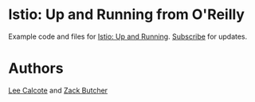# Istio: Up and Running from O'Reilly
Example code and files for [Istio: Up and Running](https://layer5.io/books/istio-up-and-running). [Subscribe](https://layer5.io/subscribe) for updates.

# Authors
[Lee Calcote](https://twitter.com/lcalcote) and [Zack Butcher](https://twitter.com/ZackButcher)
